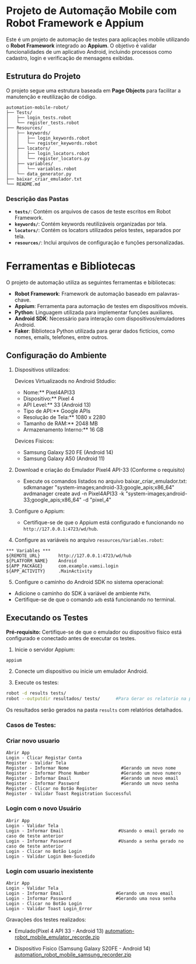 # Projeto de Automação Mobile com Robot Framework e Appium

Este é um projeto de automação de testes para aplicações mobile utilizando o **Robot Framework** integrado ao **Appium**. O objetivo é validar funcionalidades de um aplicativo Android, incluindo processos como cadastro, login e verificação de mensagens exibidas.

## Estrutura do Projeto

O projeto segue uma estrutura baseada em **Page Objects** para facilitar a manutenção e reutilização de código.

```
automation-mobile-robot/
├── Tests/
│   ├── login_tests.robot
│   └── register_tests.robot
├── Resources/
│   ├── keywords/
│   │   ├── login_keywords.robot
│   │   └── register_keywords.robot
│   ├── locators/
│   │   ├── login_locators.robot
│   │   └── register_locators.py
│   ├── variables/
│   │   └── variables.robot
│   └── data_generator.py
├── baixar_criar_emulador.txt
└── README.md

```

### Descrição das Pastas

- **`tests/`**: Contém os arquivos de casos de teste escritos em Robot Framework.
- **`keywords/`**: Contém keywords reutilizáveis organizadas por tela.
- **`locators/`**: Contém os locators utilizados pelos testes, separados por tela.
- **`resources/`**: Inclui arquivos de configuração e funções personalizadas.


# Ferramentas e Bibliotecas

O projeto de automação utiliza as seguintes ferramentas e bibliotecas:
- **Robot Framework**: Framework de automação baseado em palavras-chave.
- **Appium**: Ferramenta para automação de testes em dispositivos móveis.
- **Python**: Linguagem utilizada para implementar funções auxiliares.
- **Android SDK**: Necessário para interação com dispositivos/emuladores Android.
- **Faker**: Biblioteca Python utilizada para gerar dados fictícios, como nomes, emails, telefones, entre outros.


## Configuração do Ambiente

1. Dispositivos utilizados:

   Devices Virtualizaods no Android Stdudio:
   - Nome:** Pixel4API33
   - Dispositivo:** Pixel 4
   - API Level:** 33 (Android 13)
   - Tipo de API:** Google APIs
   - Resolução de Tela:** 1080 x 2280
   - Tamanho de RAM:** 2048 MB
   - Armazenamento Interno:** 16 GB

   Devices Fisicos:
    - Samsung Galaxy S20 FE   (Android 14)
    - Samsung Galaxy A50      (Android 11) 

2. Download e criação do Emulador Pixel4 API-33 (Conforme o requisito)

   - Execute os comandos listados no arquivo baixar_criar_emulador.txt:
         sdkmanager "system-images;android-33;google_apis;x86_64"  
         avdmanager create avd -n Pixel4API33 -k "system-images;android-33;google_apis;x86_64" -d "pixel_4"

3. Configure o Appium:
   - Certifique-se de que o Appium está configurado e funcionando no `http://127.0.0.1:4723/wd/hub`.

4. Configure as variáveis no arquivo `resources/Variables.robot`:

```robot
*** Variables ***
${REMOTE_URL}       http://127.0.0.1:4723/wd/hub
${PLATFORM_NAME}    Android
${APP_PACKAGE}      com.example.vamsi.login
${APP_ACTIVITY}     .MainActivity
```

5. Configure o caminho do Android SDK no sistema operacional:

- Adicione o caminho do SDK à variável de ambiente `PATH`.
- Certifique-se de que o comando `adb` está funcionando no terminal.

## Executando os Testes

**Pré-requisito:** Certifique-se de que o emulador ou dispositivo físico está configurado e conectado antes de executar os testes.

1. Inicie o servidor Appium:

```bash
appium
```

2. Conecte um dispositivo ou inicie um emulador Android.

3. Execute os testes:

```bash
robot -d results tests/
robot --outputdir resultados/ tests/      #Para Gerar os relatorio na pasta #No Diretorio Resultados abra o arquivo report.html em qualquer navegador 


```

Os resultados serão gerados na pasta `results` com relatórios detalhados.

### Casos de Testes:

### Criar novo usuario 
    Abrir App
    Login - Clicar Registar Conta
    Register - Validar Tela
    Register - Informar Nome                    #Gerando um novo nome
    Register - Informar Phone Number            #Gerando um novo numero
    Register - Informar Email                   #Gerando um novo email
    Register - Informar Password                #Gerando um novo senha
    Register - Clicar no Botão Register
    Register - Validar Toast Registration Successful

### Login com o novo Usuário
    Abrir App
    Login - Validar Tela
    Login - Informar Email                     #Usando o email gerado no caso de teste anterior
    Login - Informar Password                  #Usando a senha gerado no caso de teste anterior
    Login - Clicar no Botão Login
    Login - Validar Login Bem-Sucedido


###  Login com usuario inexistente
    Abrir App
    Login - Validar Tela
    Login - Informar Email                    #Gerando um novo email
    Login - Informar Password                 #Gerando uma nova senha
    Login - Clicar no Botão Login
    Login - Validar Toast Login_Error




Gravações dos testes realizados:
- Emulado(Pixel 4 API 33 - Android 13)
[automation-robot_mobile_emulator_recorde.zip](https://github.com/user-attachments/files/18308929/automation-robot_mobile_emulator_recorde.zip)

- Dispositivo Fisico (Samsung Galaxy S20FE - Android 14)
[automation_robot_mobile_samsung_recorder.zip](https://github.com/user-attachments/files/18308931/automation_robot_mobile_samsung_recorder.zip)
